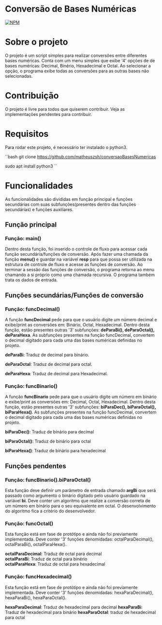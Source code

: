 # Conversão de Bases Numéricas
[![NPM](https://img.shields.io/badge/LICENSE-MIT-MIT
)](https://github.com/matheuszsh/conversaoBasesNumericas/blob/main/LICENSE)

# Sobre o projeto

O projeto é um script simples para realizar conversões entre diferentes bases numéricas. Conta com um menu simples que exibe '4' opções de de bases numéricas: Decimal, Binério, Hexadecimal e Octal. Ao selecionar a opção, o programa exibe todas as conversões para as outras bases não selecionadas.

# Contribuição

O projeto é livre para todos que quiserem contribuir. Veja as implementações pendentes para contribuir.

# Requisitos

Para rodar este projeto, é necessário ter instalado o python3.

``bash
  git clone https://github.com/matheuszsh/conversaoBasesNumericas
  
  sudo apt install python3
``

# Funcionalidades

As funcionalidades são divididas em função principal e funções secundárias com suas subfunções(presentes dentro das funções secundárias) e funções auxiliares.

## Função principal

### Função: main()

Dentro desta função, foi inserido o controle de fluxo para acessar cada função secundária/funções de conversão. Após fazer uma chamada da função **menu()** e guardar na variável **resp** para que possa ser utilizada na estrutura de controle de fluxo e acesse as funções de conversão. Ao terminar a sessão das funções de conversão, o programa retorna ao menu chamando a si próprio como uma chamada recursiva. O programa também trata os dados de entrada.

## Funções secundárias/Funções de conversão

### Função: funcDecimal()

A função **funcDecimal** pede para que o usuário digite um número decimal e exibe/print as conversões em: Binário, Octal, Hexadecimal. Dentro desta função, estão presentes outras '3' subfunções: **deParaBi(), deParaOctal(), deParaHexa**. As subfunções presentes na função funcDecimal, convertem o decimal digitado para cada uma das bases numéricas definidas no projeto.

**deParaBi**: Traduz de decimal para binário.  
  
**deParaOctal**: Traduz de decimal para octal.  
  
**deParaHexa**: Traduz de decimal para Hexadecimal.  

### Função: funcBinario()

A função **funcBinario** pede para que o usuário digite um número em binário e exibe/print as conversões em: Decimal, Octal, Hexadecimal. Dentro desta função, estão presentes outras '3' subfunções: **biParaDec(), biParaOctal(), biParaHexa()**. As subfunções presentes na função funcDecimal, convertem o decimal digitado para cada uma das bases numéricas definidas no projeto.

**biParaDec()**: Traduz de binário para decimal  
  
**biParaOctal()**: Traduz de binário para octal  
  
**biParaHexa()**: Traduz de binário para hexadecimal  
  
## Funções pendentes

### Função: funcBinario().biParaOctal()

Esta função deve definir um parâmetro de entrada chamado **argBi** que será passado como argumento o binário digitado pelo usuário guardado na variável **bi**. Deve conter um algoritmo que realize a conversão correta de um número em binário para o seu equivalente em octal. O desenvolvimento do algoritmo fica a critério do desenvolvedor.

### Função: funcOctal()

Esta função está em fase de protótipo e ainda não foi previamente implementada. Deve conter '3' funções denomidadas: octalParaDecimal(), octalParaBi(), octalParaHexa().

**octalParaDecimal**: Traduz de octal para decimal  
**octalParaBi**: Traduz de octal para binério  
**octalParaHexa**: Traduz de octal para hexadecimal  

### Função: funcHexadecimal()

Esta função está em fase de protótipo e ainda não foi previamente implementada. Deve conter '3' funções denomidadas: hexaParaDecimal(), hexaParaBi(), hexaParaOctal().

**hexaParaDecimal**: Traduz de hexadecimal para decimal
**hexaParaBi**: Traduz de hexadecimal para binário
**hexaParaOctal**: traduz de hexadecimal para octal
